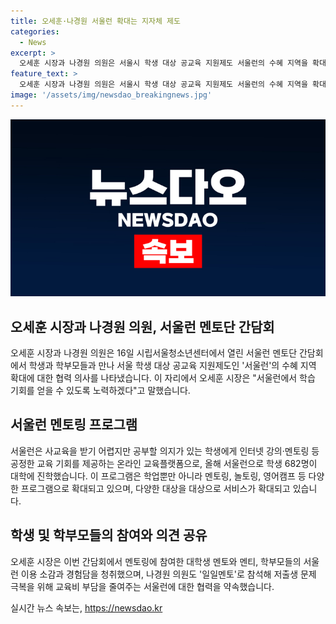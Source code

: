 ```yaml
---
title: 오세훈·나경원 서울런 확대는 지자체 제도
categories:
  - News
excerpt: >
  오세훈 시장과 나경원 의원은 서울시 학생 대상 공교육 지원제도 서울런의 수혜 지역을 확대하기 위해 협력 의사를 표명했다. 서울시는 멘토단 간담회를 통해 학생 및 학부모의 의견을 청취하고, 서울런을 통해 공부 의지가 있는 학생에게 교육 기회를 제공한다고 전했다. 이에 대한 학생 및 멘토의 경험 공유와 나경원 의원의 참여로 인해 교육비 부담을 덜어주는 역할을 기대하며 더 많은 학생들이 이를 활용할 수 있도록 노력하겠다고 말했다.
feature_text: >
  오세훈 시장과 나경원 의원은 서울시 학생 대상 공교육 지원제도 서울런의 수혜 지역을 확대하기 위해 협력 의사를 표명했다. 서울시는 멘토단 간담회를 통해 학생 및 학부모의 의견을 청취하고, 서울런을 통해 공부 의지가 있는 학생에게 교육 기회를 제공한다고 전했다. 이에 대한 학생 및 멘토의 경험 공유와 나경원 의원의 참여로 인해 교육비 부담을 덜어주는 역할을 기대하며 더 많은 학생들이 이를 활용할 수 있도록 노력하겠다고 말했다.
image: '/assets/img/newsdao_breakingnews.jpg'
---
```


<p><img src="/assets/img/newsdao_breakingnews.jpg" alt="ranknews 속보" /></p>

<h2 data-ke-size="size26">오세훈 시장과 나경원 의원, 서울런 멘토단 간담회</h2>

<p data-ke-size="size16">오세훈 시장과 나경원 의원은 16일 시립서울청소년센터에서 열린 서울런 멘토단 간담회에서 학생과 학부모들과 만나 서울 학생 대상 공교육 지원제도인 '서울런'의 수혜 지역 확대에 대한 협력 의사를 나타냈습니다. 이 자리에서 오세훈 시장은 "서울런에서 학습 기회를 얻을 수 있도록 노력하겠다"고 말했습니다.</p>

<h2 data-ke-size="size26">서울런 멘토링 프로그램</h2>

<p data-ke-size="size16">서울런은 사교육을 받기 어렵지만 공부할 의지가 있는 학생에게 인터넷 강의·멘토링 등 공정한 교육 기회를 제공하는 온라인 교육플랫폼으로, 올해 서울런으로 학생 682명이 대학에 진학했습니다. 이 프로그램은 학업뿐만 아니라 멘토링, 놀토링, 영어캠프 등 다양한 프로그램으로 확대되고 있으며, 다양한 대상을 대상으로 서비스가 확대되고 있습니다.</p>

<h2 data-ke-size="size26">학생 및 학부모들의 참여와 의견 공유</h2>

<p data-ke-size="size16">오세훈 시장은 이번 간담회에서 멘토링에 참여한 대학생 멘토와 멘티, 학부모들의 서울런 이용 소감과 경험담을 청취했으며, 나경원 의원도 '일일멘토'로 참석해 저출생 문제 극복을 위해 교육비 부담을 줄여주는 서울런에 대한 협력을 약속했습니다.</p>
실시간 뉴스 속보는, <a href="https://newsdao.kr" rel="dofollow">https://newsdao.kr</a>


